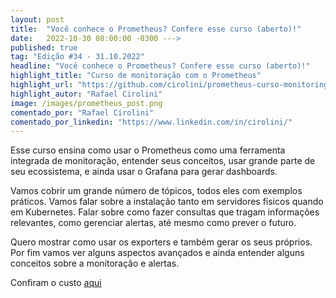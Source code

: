 ```yaml
---
layout: post 
title:  "Você conhece o Prometheus? Confere esse curso (aberto)!"
date:   2022-10-30 08:00:00 -0300 --->
published: true
tag: "Edição #34 - 31.10.2022"
headline: "Você conhece o Prometheus? Confere esse curso (aberto)!"
highlight_title: "Curso de monitoração com o Prometheus"
highlight_url: "https://github.com/cirolini/prometheus-curso-monitoring"
highlight_autor: "Rafael Cirolini"
image: /images/prometheus_post.png
comentado_por: "Rafael Cirolini"
comentado_por_linkedin: "https://www.linkedin.com/in/cirolini/"
---
```

Esse curso ensina como usar o Prometheus como uma ferramenta integrada de monitoração, entender seus conceitos, usar grande parte de seu ecossistema, e ainda usar o Grafana para gerar dashboards.

Vamos cobrir um grande número de tópicos, todos eles com exemplos práticos. Vamos falar sobre a instalação tanto em servidores físicos quando em Kubernetes. Falar sobre como fazer consultas que tragam informações relevantes, como gerenciar alertas, até mesmo como prever o futuro.

Quero mostrar como usar os exporters e também gerar os seus próprios. Por fim vamos ver alguns aspectos avançados e ainda entender alguns conceitos sobre a monitoração e alertas.

Confiram o custo [aqui](https://github.com/cirolini/prometheus-curso-monitoring)